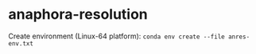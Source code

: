 # anaphora-resolution

Create environment (Linux-64 platform): `conda env create --file anres-env.txt` 
